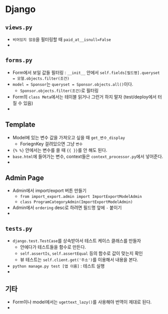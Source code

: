 # Django

## `views.py`

- `비어있지 않음`을 필터링할 때 `paid_at__isnull=False`
- 

## `forms.py`

- Form에서 보일 값들 필터링 : `__init__` 안에서 `self.fields[필드명].queryset = 모델.objects.filter(조건)`
- `model = Sponsor`는 `queryset = Sponsor.objects.all()`이다.
    - `Sponsor.objects.filter(조건)`로 필터링
- Form의 `class Meta`에서는 테이블 읽거나 그런거 하지 말자 (test/deploy에서 터질 수 있음)
- 

## Template

- Model에 있는 변수 값을 가져오고 싶을 때 `get_변수_display`
    - ForiegnKey 걸려있으면 그냥 `변수`
- `{% %}` 안에서는 변수를 쓸 때 `{{ }}`를 안 해도 된다.
- `base.html`에 들어가는 변수, context들은 `context_processor.py`에서 넣어준다.
- 

## Admin Page

- Admin에서 import/export 버튼 만들기
    - `from import_export.admin import ImportExportModelAdmin`
    - `class ProgramCategoryAdmin(ImportExportModelAdmin)`
- Admin에서 `ordering` desc로 하려면 필드명 앞에 `-` 붙이기
- 

## `tests.py`

- `django.test.TestCase`를 상속받아서 테스트 케이스 클래스를 만들자
    - 안에다가 테스트들을 함수로 만든다.
    - `self.assertIs`, `self.assertEqual` 등의 함수로 값이 맞는지 확인
    - 뷰 테스트는 `self.client.get('주소')`를 이용해서 내용을 본다.
- `python manage.py test [앱 이름]` : 테스트 실행
- 

## 기타

- Form이나 model에서는 `ugettext_lazy()`를 사용해야 번역이 제대로 된다.
- 